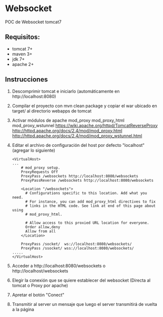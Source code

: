 Websocket
=========

POC de Websocket tomcat7 

Requisitos:
---
 * tomcat 7+
 * maven 3+
 * jdk 7+
 * apache 2+

Instrucciones
--- 
1. Descomprimir tomcat e iniciarlo (automáticamente en http://localhost:8080)
2. Compilar el proyecto con mvn clean package y copiar el war ubicado en target/ al directorio webapps de tomcat
3. Activar módulos de apache mod_proxy mod_proxy_html mod_proxy_wstunnel
https://wiki.apache.org/httpd/TomcatReverseProxy
http://httpd.apache.org/docs/2.4/mod/mod_proxy.html
http://httpd.apache.org/docs/2.4/mod/mod_proxy_wstunnel.html

4. Editar el archivo de configuración del host por defecto "localhost" (agregar lo siguiente)

	```
	<VirtualHost>
	...
	    # mod_proxy setup.
	    ProxyRequests Off
	    ProxyPass /websockets http://localhost:8080/websockets
	    ProxyPassReverse /websockets http://localhost:8080/websockets
	
	    <Location "/websockets">
	  	  # Configurations specific to this location. Add what you need.
		  # For instance, you can add mod_proxy_html directives to fix
	      # links in the HTML code. See link at end of this page about using
	      # mod_proxy_html.
	
	      # Allow access to this proxied URL location for everyone.
		  Order allow,deny
	      Allow from all
	    </Location>
	
		ProxyPass /socket/  ws://localhost:8080/websockets/
		ProxyPass /ssocket/ wss://localhost:8080/websockets/
	.....
	</VirtualHost>
	```
5. Acceder a http://localhost:8080/websockets o http://localhost/websockets
6. Elegir la conexión que se quiere establecer del websocket (Directa al tomcat o Proxy por apache)
7. Apretar el botón "Conect"
8. Transmitir al server un mensaje que luego el server transmitirá de vuelta a la página

